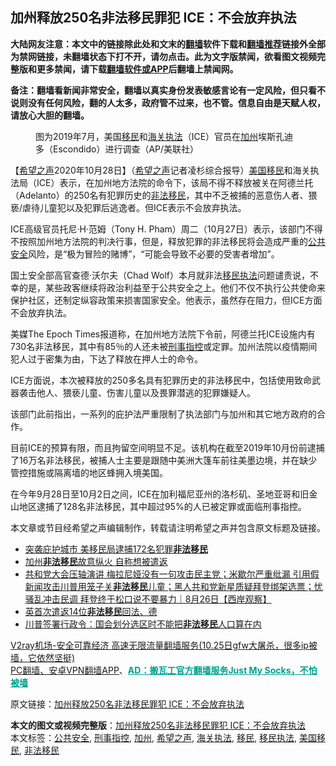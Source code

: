  <h2>加州释放250名非法移民罪犯 ICE：不会放弃执法</h2> <p class="notice"><b>大陆网友注意：本文中的链接除此处和文末的<a href="https://github.com/bannedbook/fanqiang" >翻墙</a>软件下载和<a href="https://github.com/killgcd/justmysocks/blob/master/README.md">翻墙推荐</a>链接外全部为禁网链接，未翻墙状态下打不开，请勿点击。此为文字版禁闻，欲看图文视频完整版和更多禁闻，请下载<a href="https://github.com/bannedbook/fanqiang">翻墙软件或APP</a>后翻墙上禁闻网。</p><p>备注：翻墙看新闻非常安全，翻墙以真实身份发表敏感言论有一定风险，但只看不说则没有任何风险，翻的人太多，政府管不过来，也不管。信息自由是天赋人权，请放心大胆的翻墙。</b></p>  <div class="entry"> <figure><figcaption>图为2019年7月，美国<a href="https://www.bannedbook.org/bnews/tag/%e7%a7%bb%e6%b0%91/" class="st_tag internal_tag" rel="tag" title="标签 移民 下的日志">移民</a>和<a href="https://www.bannedbook.org/bnews/tag/%E6%B5%B7%E5%85%B3%E6%89%A7%E6%B3%95/" class="st_tag internal_tag" rel="tag" title="标签 海关执法 下的日志">海关执法</a>（ICE）官员在<a href="https://www.bannedbook.org/bnews/tag/%e5%8a%a0%e5%b7%9e/" class="st_tag internal_tag" rel="tag" title="标签 加州 下的日志">加州</a>埃斯孔迪多（Escondido）进行调查（AP/美联社）</figcaption></figure> <p>【<span class='wp_keywordlink_affiliate'><a href="https://www.soundofhope.org" title="希望之声" target="_blank">希望之声</a></span>2020年10月28日】（<a href="https://www.bannedbook.org/bnews/tag/%e5%b8%8c%e6%9c%9b%e4%b9%8b%e5%a3%b0/" class="st_tag internal_tag" rel="tag" title="标签 希望之声 下的日志">希望之声</a>记者凌杉综合报导）<a href="https://www.bannedbook.org/bnews/tag/%E7%BE%8E%E5%9B%BD%E7%A7%BB%E6%B0%91/" class="st_tag internal_tag" rel="tag" title="标签 美国移民 下的日志">美国移民</a>和海关执法局（ICE）表示，在加州地方法院的命令下，该局不得不释放被关在阿德兰托（Adelanto）的250名有犯罪历史的<a href="https://www.bannedbook.org/bnews/tag/%e9%9d%9e%e6%b3%95%e7%a7%bb%e6%b0%91/" class="st_tag internal_tag" rel="tag" title="标签 非法移民 下的日志">非法移民</a>，其中不乏被捕的恶意伤人者、猥亵/虐待儿童犯以及犯罪后逃逸者。但ICE表示不会放弃执法。</p> <p>ICE高级官员托尼·H·范姆（Tony H. Pham）周二（10月27日）表示，该部门不得不按照加州地方法院的判决行事，但是，释放犯罪的非法移民将会造成严重的<a href="https://www.bannedbook.org/bnews/tag/%E5%85%AC%E5%85%B1%E5%AE%89%E5%85%A8/" class="st_tag internal_tag" rel="tag" title="标签 公共安全 下的日志">公共安全</a>风险，是“极为冒险的赌博”，“可能会导致不必要的受害者增加”。</p> <p>国土安全部高官查德·沃尔夫（Chad Wolf）本月就非法<a href="https://www.bannedbook.org/bnews/tag/%E7%A7%BB%E6%B0%91%E6%89%A7%E6%B3%95/" class="st_tag internal_tag" rel="tag" title="标签 移民执法 下的日志">移民执法</a>问题谴责说，不幸的是，某些政客继续将政治利益至于公共安全之上。他们不仅不执行公共使命来保护社区，还制定纵容政策来损害国家安全。他表示，虽然存在阻力，但ICE方面不会放弃执法。</p>  <p>美媒The Epoch Times报道称，在加州地方法院下令前，阿德兰托ICE设施内有730名非法移民，其中有85％的人还未被<a href="https://www.bannedbook.org/bnews/tag/%E5%88%91%E4%BA%8B%E6%8C%87%E6%8E%A7/" class="st_tag internal_tag" rel="tag" title="标签 刑事指控 下的日志">刑事指控</a>或定罪。加州法院以疫情期间犯人过于密集为由，下达了释放在押人士的命令。</p> <p>ICE方面说，本次被释放的250多名具有犯罪历史的非法移民中，包括使用致命武器袭击他人、猥亵儿童、伤害儿童以及畏罪潜逃的犯罪嫌疑人。</p> <p>该部门此前指出，一系列的庇护法严重限制了执法部门与加州和其它地方政府的合作。</p>  <p>目前ICE的预算有限，而且拘留空间明显不足。该机构在截至2019年10月份前逮捕了16万名非法移民，被捕人士主要是跟随中美洲大篷车前往美墨边境，并在缺少管控措施或隔离墙的地区蜂拥入境美国。</p> <p>在今年9月28日至10月2日之间，ICE在加利福尼亚州的洛杉矶、圣地亚哥和旧金山地区逮捕了128名非法移民，其中超过95%的人已被定罪或面临刑事指控。</p> <p>本文章或节目经希望之声编辑制作，转载请注明希望之声并包含原文标题及链接。</p>  <ul class='op-related-articles' title='相关阅读'> <li><a href='https://www.bannedbook.org/bnews/bannedvideo/20201020/1416919.html' target='_blank'>突袭庇护城市 美移民局逮捕172名犯罪<b>非法移民</b></a></li> <li><a href='https://www.bannedbook.org/bnews/bannedvideo/20200924/1401931.html' target='_blank'>加州<b>非法移民</b>故意纵火 自称想被遣返</a></li> <li><a href='https://www.bannedbook.org/bnews/bannedvideo/20200827/1386581.html' target='_blank'>共和党大会压轴演讲 梅拉尼娅没有一句攻击民主党；米歇尔严重纰漏 引用假新闻攻击川普用笼子关<b>非法移民</b>儿童；黑人共和党新星质疑拜登绑架选票；忧骚乱冲击民调 拜登终于松口说不要暴力｜8月26日【西岸观察】</a></li> <li><a href='https://www.bannedbook.org/bnews/comments/20200813/1379516.html' target='_blank'>英首次遣返14位<b>非法移民</b>回法、德</a></li> <li><a href='https://www.bannedbook.org/bnews/comments/20200722/1364337.html' target='_blank'>川普签署行政令：国会划分选区时不能把<b>非法移民</b>人口算在内</a></li> </ul> <p class="texttj"> <a href="https://www.bannedbook.org/forum23/topic22702.html" target="_blank">V2ray机场-安全可靠经济 高速无限流量翻墙服务(10.25日gfw大屠杀，很多ip被墙，它依然坚挺)</a><br/> <a href="https://github.com/bannedbook/fanqiang/wiki/%E7%A6%81%E9%97%BB%E7%BD%91%E5%AE%89%E5%8D%93%E7%BF%BB%E5%A2%99%E6%96%B0%E9%97%BBAPP" target="_blank">PC翻墙、安卓VPN翻墙APP</a>、<span onclick="window.open('https://github.com/killgcd/justmysocks/blob/master/README.md')" style="font-weight:bold;color:#00A191;cursor:pointer;text-decoration:underline;outline:none">AD：搬瓦工官方翻墙服务Just My Socks，不怕被墙</span></p><p>原文链接：<a class="src_link"  href="https://www.soundofhope.org/post/437017" target="_blank">加州释放250名非法移民罪犯 ICE：不会放弃执法</a></p><a name='sharetosocial'></a>       <div><b>本文的图文或视频完整版</b>：<a href='https://www.bannedbook.org/bnews/comments/20201029/1422041.html'>加州释放250名非法移民罪犯 ICE：不会放弃执法</a></div>  </div><!--END ENTRY--> <div class="postfooter"> <div>本文标签：<a href="https://www.bannedbook.org/bnews/tag/%E5%85%AC%E5%85%B1%E5%AE%89%E5%85%A8/" rel="tag">公共安全</a>, <a href="https://www.bannedbook.org/bnews/tag/%E5%88%91%E4%BA%8B%E6%8C%87%E6%8E%A7/" rel="tag">刑事指控</a>, <a href="https://www.bannedbook.org/bnews/tag/%e5%8a%a0%e5%b7%9e/" rel="tag">加州</a>, <a href="https://www.bannedbook.org/bnews/tag/%e5%b8%8c%e6%9c%9b%e4%b9%8b%e5%a3%b0/" rel="tag">希望之声</a>, <a href="https://www.bannedbook.org/bnews/tag/%E6%B5%B7%E5%85%B3%E6%89%A7%E6%B3%95/" rel="tag">海关执法</a>, <a href="https://www.bannedbook.org/bnews/tag/%e7%a7%bb%e6%b0%91/" rel="tag">移民</a>, <a href="https://www.bannedbook.org/bnews/tag/%E7%A7%BB%E6%B0%91%E6%89%A7%E6%B3%95/" rel="tag">移民执法</a>, <a href="https://www.bannedbook.org/bnews/tag/%E7%BE%8E%E5%9B%BD%E7%A7%BB%E6%B0%91/" rel="tag">美国移民</a>, <a href="https://www.bannedbook.org/bnews/tag/%e9%9d%9e%e6%b3%95%e7%a7%bb%e6%b0%91/" rel="tag">非法移民</a></div>  </div><!--END POSTFOOTER--> 